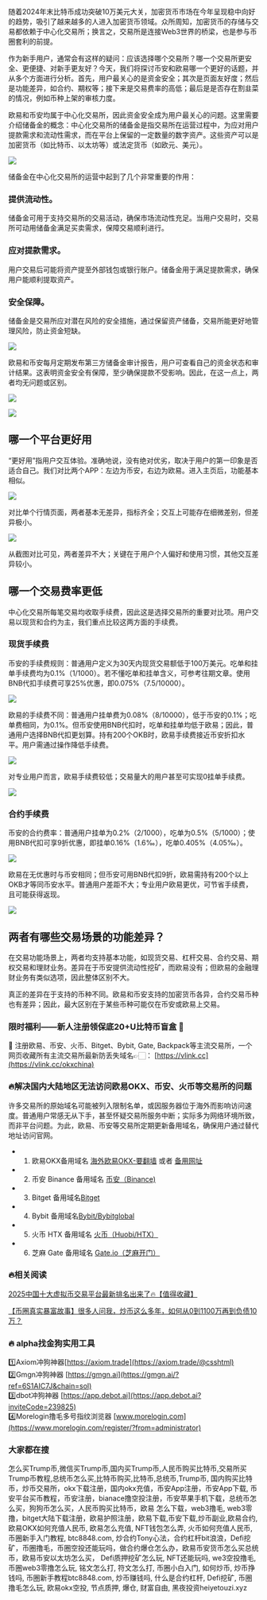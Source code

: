 随着2024年末比特币成功突破10万美元大关，加密货币市场在今年呈现稳中向好的趋势，吸引了越来越多的人进入加密货币领域。众所周知，加密货币的存储与交易都依赖于中心化交易所；换言之，交易所是连接Web3世界的桥梁，也是参与币圈套利的前提。

作为新手用户，通常会有这样的疑问：应该选择哪个交易所？哪一个交易所更安全、更便捷、对新手更友好？今天，我们将探讨币安和欧易哪一个更好的话题，并从多个方面进行分析。首先，用户最关心的是资金安全；其次是页面友好度；然后是功能差异，如合约、期权等；接下来是交易费率的高低；最后是是否存在割韭菜的情况，例如币种上架的审核力度。

欧易和币安均属于中心化交易所，因此资金安全成为用户最关心的问题。这里需要介绍储备金的概念：中心化交易所的储备金是指交易所在运营过程中，为应对用户提款需求和流动性需求，而在平台上保留的一定数量的数字资产。这些资产可以是加密货币（如比特币、以太坊等）或法定货币（如欧元、美元）。

[![](https://307e939.webp.li/20250415172922821.png)](https://btc8848.com/top-10-exchanges)

储备金在中心化交易所的运营中起到了几个非常重要的作用：

### 提供流动性。
储备金可用于支持交易所的交易活动，确保市场流动性充足。当用户交易时，交易所可动用储备金满足买卖需求，保障交易顺利进行。

### 应对提款需求。
用户交易后可能将资产提至外部钱包或银行账户。储备金用于满足提款需求，确保用户能顺利提取资产。

### 安全保障。
储备金是交易所应对潜在风险的安全措施，通过保留资产储备，交易所能更好地管理风险，防止资金短缺。

[![](https://307e939.webp.li/20250415172959384.png)](https://btc8848.com/top-10-exchanges)

欧易和币安每月定期发布第三方储备金审计报告，用户可查看自己的资金状态和审计结果。这表明资金安全有保障，至少确保提款不受影响。因此，在这一点上，两者均无问题或区别。

[![](https://307e939.webp.li/20250415173020092.png)](https://btc8848.com/top-10-exchanges)

[![](https://307e939.webp.li/20250415173038597.png)](https://btc8848.com/top-10-exchanges)

## 哪一个平台更好用
“更好用”指用户交互体验。准确地说，没有绝对优劣，取决于用户的第一印象是否适合自己。我们对比两个APP：左边为币安，右边为欧易。进入主页后，功能基本相似。

[![](https://307e939.webp.li/20250415173114004.png)](https://btc8848.com/top-10-exchanges)

对比单个行情页面，两者基本无差异，指标齐全；交互上可能存在细微差别，但差异极小。

[![](https://307e939.webp.li/20250415173138609.png)](https://btc8848.com/top-10-exchanges)

从截图对比可见，两者差异不大；关键在于用户个人偏好和使用习惯，其他交互差异较小。

## 哪一个交易费率更低
中心化交易所每笔交易均收取手续费，因此这是选择交易所的重要对比项。用户交易以现货和合约为主，我们重点比较这两方面的手续费。

### 现货手续费
币安的手续费规则：普通用户定义为30天内现货交易额低于100万美元。吃单和挂单手续费均为0.1%（1/1000）。若不懂吃单和挂单含义，可参考往期文章。使用BNB代扣手续费可享25%优惠，即0.075%（7.5/10000）。

[![](https://307e939.webp.li/20250415173236105.png)](https://btc8848.com/top-10-exchanges)

欧易的手续费不同：普通用户挂单费为0.08%（8/10000），低于币安的0.1%；吃单费相同，为0.1%。但币安使用BNB代扣时，吃单和挂单均低于欧易；因此，普通用户选择BNB代扣更划算。持有200个OKB时，欧易手续费接近币安折扣水平。用户需通过操作降低手续费。

[![](https://307e939.webp.li/20250415173256850.png)](https://btc8848.com/top-10-exchanges)

对专业用户而言，欧易手续费较低；交易量大的用户甚至可实现0挂单手续费。

[![](https://307e939.webp.li/20250415173331780.png)](https://btc8848.com/top-10-exchanges)

### 合约手续费
币安的合约费率：普通用户挂单为0.2%（2/1000），吃单为0.5%（5/1000）；使用BNB代扣可享9折优惠，即挂单0.16%（1.6‰），吃单0.405%（4.05‰）。

[![](https://307e939.webp.li/20250415173358343.png)](https://btc8848.com/top-10-exchanges)

欧易在无优惠时与币安相同；但币安可用BNB代扣9折，欧易需持有200个以上OKB才等同币安水平。普通用户差距不大；专业用户欧易更优，可节省手续费，且可能获得返现。

[![](https://307e939.webp.li/20250415173431536.png)](https://btc8848.com/top-10-exchanges)

## 两者有哪些交易场景的功能差异？
在交易功能场景上，两者均支持基本功能，如现货交易、杠杆交易、合约交易、期权交易和理财业务。差异在于币安提供流动性挖矿，而欧易没有；但欧易的金融理财业务有类似选项，因此整体区别不大。

真正的差异在于支持的币种不同。欧易和币安支持的加密货币各异，合约交易币种也有差异；因此，最大区别在于某些币种可能仅在币安或欧易上交易。

### 限时福利——新人注册领保底20+U比特币盲盒 🎁
🎁 注册欧易、币安、火币、Bitget、Bybit, Gate, Backpack等主流交易所，一个网页收藏所有主流交易所最新防丢失域名👉🏻： [https://vlink.cc](https://vlink.cc/okxchina)

### 🔥解决国内大陆地区无法访问欧易OKX、币安、火币等交易所的问题
许多交易所的原始域名可能被列入限制名单，或因服务器位于海外而影响访问速度。普通用户常感无从下手，甚至怀疑交易所服务中断；实际多为网络环境所致，而非平台问题。为此，欧易、币安等交易所定期更新备用域名，确保用户通过替代地址访问官网。

- 1. 欧易OKX备用域名 [海外欧易OKX-要翻墙](https://www.okx.com/join/18639032) 或者 [备用网址](https://www.oucnyi.net/zh-hans/join/18639032) 
- 2. 币安 Binance 备用域名 [币安（Binance)](https://accounts.binance.com/zh-CN/register?ref=36457687)
- 3. Bitget 备用域名[Bitget](https://www.bitget.com/zh-CN/referral/register?from=referral&clacCode=VRNEYUTR)
- 4. Bybit 备用域名[Bybit/Bybitglobal](https://www.bybitglobal.com/zh-MY/invite/?ref=VMKORMM)
- 5. 火币 HTX 备用域名 [火币（Huobi/HTX）](https://www.htx.com/invite/zh-cn/1f?invite_code=whf45223)
- 6. 芝麻 Gate 备用域名 [Gate.io（芝麻开门）](https://www.gate.io/zh/signup?ref_type=103&ref=A1ERAQ)

### 🔥相关阅读
[2025中国十大虚拟币交易平台最新排名出来了🔥【值得收藏】](https://btc8848.com/top-10-exchanges/)

[【币圈真实暴富故事】很多人问我，炒币这么多年，如何从0到1100万再到负债10万？](https://heiyetouzi.xyz/biquanstory001/)

### 🔥 alpha找金狗实用工具
1️⃣Axiom冲狗神器[https://axiom.trade](https://axiom.trade/@csshtml)  
2️⃣Gmgn冲狗神器 [https://gmgn.ai](https://gmgn.ai/?ref=6S1AIC7J&chain=sol)  
3️⃣dbot冲狗神器 [https://app.debot.ai](https://app.debot.ai?inviteCode=239825)  
4️⃣Morelogin撸毛多号指纹浏览器 [www.morelogin.com](https://www.morelogin.com/register/?from=administrator)  

### 大家都在搜
怎么买Trump币,微信买Trump币,国内买Trump币,人民币购买比特币,交易所买Trump币教程,总统币怎么买,比特币购买,比特币,总统币,Trump币, 国内购买比特币，炒币交易所，okx下载注册，国内okx充值，币安App注册，币安App下载, 币安平台买币教程，币安注册，bianace撸空投注册，币安苹果手机下载，总统币怎么买，狗狗币怎么买，人民币购买比特币，欧易 怎么下载，web3撸毛, web3零撸，bitget大陆下载注册，欧易护照注册，欧易下载,币安下载,炒币副业,欧易合约, 欧易OKX如何充值人民币, 欧易怎么充值, NFT钱包怎么弄, 火币如何充值人民币, 币圈新手入门教程, btc8848.com, 炒合约Tony心法，合约杠杆bit浪浪，Defi挖矿，币圈撸毛，币圈空投还能玩吗，做合约爆仓怎么办，欧易币安货币怎么买总统币，欧易币安以太坊怎么买， Defi质押挖矿怎么玩, NFT还能玩吗, we3空投撸毛, 币圈web3零撸怎么玩, 铭文怎么打, 符文怎么打, 币圈小白入门, 如何炒币, 炒币挣钱吗, 币圈新手教程btc8848.com, 炒币赚钱吗, 什么是合约杠杆, Defi挖矿, 币圈撸毛怎么玩, 欧易okx空投, 节点质押, 爆仓, 财富自由, 黑夜投资heiyetouzi.xyz